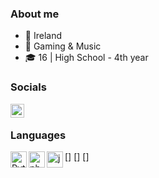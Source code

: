 ### About me

- 🌊 Ireland
- 🌟 Gaming & Music
- 🎓 16 | High School - 4th year

### Socials

[<img align="left" alt="belleeun | YouTube" width="22px" src="https://cdn.jsdelivr.net/npm/simple-icons@v3/icons/youtube.svg" />][youtube]


<br />

### Languages

[<img align="left" alt="Python" width="26px" src="https://raw.githubusercontent.com/jmnote/z-icons/master/svg/python.svg" />]
[<img align="left" alt="php" width="26px" src="https://raw.githubusercontent.com/jmnote/z-icons/master/svg/php.svg" />]
[<img align="left" alt="java" width="26px" src="https://raw.githubusercontent.com/jmnote/z-icons/master/svg/java.svg" />]


[youtube]: https://www.youtube.com/channel/UC--8COgkC-AQTt6kUVRoosg

<!---
lnaq/lnaq is a ✨ special ✨ repository because its `README.md` (this file) appears on your GitHub profile.
You can click the Preview link to take a look at your changes.
--->
